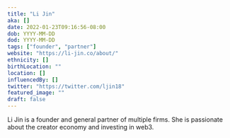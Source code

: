 ```yaml
---
title: "Li Jin"
aka: []
date: 2022-01-23T09:16:56-08:00
dob: YYYY-MM-DD
dod: YYYY-MM-DD
tags: ["founder", "partner"]
website: "https://li-jin.co/about/"
ethnicity: []
birthLocation: ""
location: []
influencedBy: []
twitter: "https://twitter.com/ljin18"
featured_image: ""
draft: false
---
```


Li Jin is a founder and general partner of multiple firms. She is passionate
about the creator economy and investing in web3.
